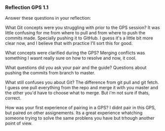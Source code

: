 ### Reflection GPS 1.1

Answer these questions in your reflection:

What Git concepts were you struggling with prior to the GPS session?
It was little confusing for me from where to pull and from where to push the commits made. Specially pushing it to GitHub. I guess it's a little bit more clear now, and I believe that with practice I'll sort this for good.

What concepts were clarified during the GPS?
Merging conflicts was something I wasnt really sure on how to resolve and now, it cool.

What questions did you ask your pair and the guide? Questions about pushing the commits from branch to master.

What still confuses you about Git?
The difference from git pull and git fetch. I guess one pull everything from the repo and merge it with you master and the other you'd have to choose what to merge. But i'm not sure if thats, correct.

How was your first experience of pairing in a GPS? I didnt pair in this GPS, but paired on other assignements. Its a great experience whatching someone trying to solve the same problens you have but trhough another point of view.